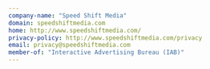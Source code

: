 ```yaml
---
company-name: "Speed Shift Media"
domain: speedshiftmedia.com
home: http://www.speedshiftmedia.com/
privacy-policy: http://www.speedshiftmedia.com/privacy
email: privacy@speedshiftmedia.com
member-of: "Interactive Advertising Bureau (IAB)"
---
```




